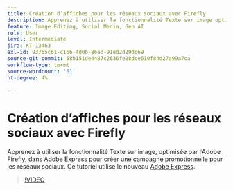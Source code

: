 ```yaml
---
title: Création d’affiches pour les réseaux sociaux avec Firefly
description: Apprenez à utiliser la fonctionnalité Texte sur image optimisée par l’Adobe Firefly pour créer une campagne promotionnelle pour les réseaux sociaux.
feature: Image Editing, Social Media, Gen AI
role: User
level: Intermediate
jira: KT-13463
exl-id: 93765c61-c166-4d0b-86ed-91ed2d29d069
source-git-commit: 58b151de4487c2636fe28dce610f84d27a99a7ca
workflow-type: tm+mt
source-wordcount: '61'
ht-degree: 4%

---
```


# Création d’affiches pour les réseaux sociaux avec Firefly

Apprenez à utiliser la fonctionnalité Texte sur image, optimisée par l’Adobe Firefly, dans Adobe Express pour créer une campagne promotionnelle pour les réseaux sociaux. Ce tutoriel utilise le nouveau [Adobe Express](https://www.adobe.com/express/).

>[!VIDEO](https://video.tv.adobe.com/v/3420533?quality=12&learn=on&hidetitle=true)

